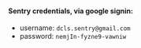 #### Sentry credentials, via google signin:

- username: `dcls.sentry@gmail.com`
- password: `nemjIn-fyzne9-vawniw`

